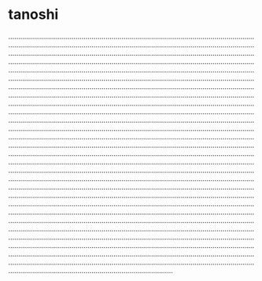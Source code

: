 # tanoshi
...................................................................................................................................................................................................................................................................................................................................................................................................................................................................................................................................................................................................................................................................................................................................................................................................................................................................................................................................................................................................................................................................................................................................................................................................................................................................................................................................................................................................................................................................................................................................................................................................................................................................................................................................................................................................................................................................................................................................................................................................................................................................................................................................................................................................................................................................................................................................................................................................................................................................................................................................................................................................................................................................................................................................................................................................................................................................................................................................................................................................................................................................................................................................................................................................................................................................................................................................................................................................................................................................................................................................................................................................................................................................................................